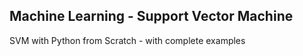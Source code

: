 ## Machine Learning - Support Vector Machine

 SVM with Python from Scratch - with complete examples

